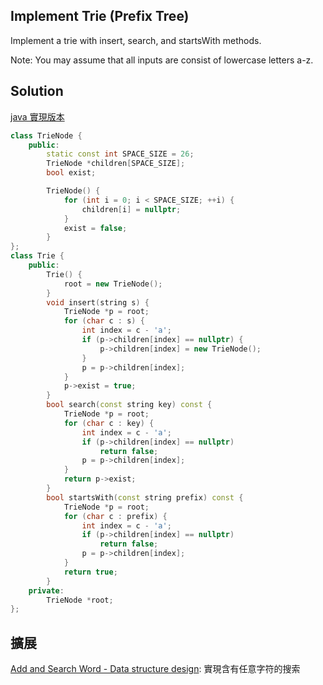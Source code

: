 ## Implement Trie (Prefix Tree)

Implement a trie with insert, search, and startsWith methods.

Note:
You may assume that all inputs are consist of lowercase letters a-z.

## Solution

[java 實現版本](https://github.com/krystism/algorithms/tree/master/trie)

```cpp
class TrieNode {
	public:
		static const int SPACE_SIZE = 26;
		TrieNode *children[SPACE_SIZE];
		bool exist;

		TrieNode() {
			for (int i = 0; i < SPACE_SIZE; ++i) {
				children[i] = nullptr;
			}
			exist = false;
		}
};
class Trie {
	public:
		Trie() {
			root = new TrieNode();
		}
		void insert(string s) {
			TrieNode *p = root;
			for (char c : s) {
				int index = c - 'a';
				if (p->children[index] == nullptr) {
					p->children[index] = new TrieNode();
				}
				p = p->children[index];
			}
			p->exist = true;
		}
		bool search(const string key) const {
			TrieNode *p = root;
			for (char c : key) {
				int index = c - 'a';
				if (p->children[index] == nullptr)
					return false;
				p = p->children[index];
			}
			return p->exist;
		}
		bool startsWith(const string prefix) const {
			TrieNode *p = root;
			for (char c : prefix) {
				int index = c - 'a';
				if (p->children[index] == nullptr)
					return false;
				p = p->children[index];
			}
			return true;
		}
	private:
		TrieNode *root;
};
```
## 擴展

[Add and Search Word - Data structure design](../AddandSearchWord): 實現含有任意字符的搜索
